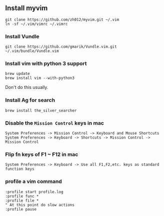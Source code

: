 ## Install myvim

    git clone https://github.com/zh012/myvim.git ~/.vim
    ln -sf ~/.vim/vimrc ~/.vimrc


### Install Vundle

    git clone https://github.com/gmarik/Vundle.vim.git ~/.vim/bundle/Vundle.vim


### Install vim with python 3 support

    brew update
    brew install vim --with-python3

Don't do this usually.


### Install Ag for search

    brew install the_silver_searcher


### Disable the `Mission Control` keys in mac

    System Preferences -> Mission Control -> Keyboard and Mouse Shortcuts
    System Preferences -> Keyboard -> Shortcuts -> Mission Control -> Mission Control

### Flip fn keys of F1 ~ F12 in mac

    System Preferences -> Keyboard -> Use all F1,F2,etc. keys as standard function keys


### profile a vim command

```
:profile start profile.log
:profile func *
:profile file *
" At this point do slow actions
:profile pause
```
